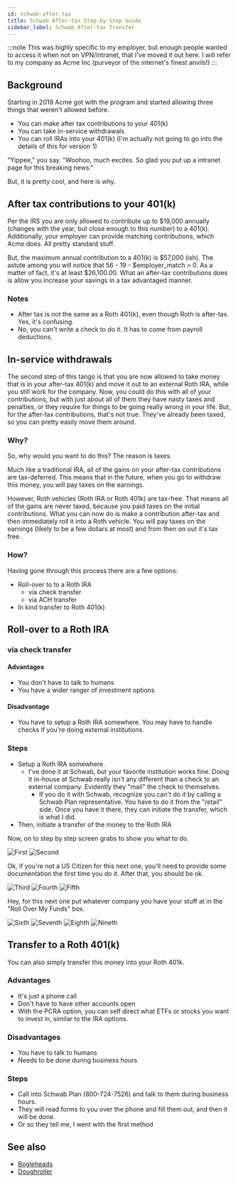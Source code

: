 ```yaml
---
id: schwab-after-tax 
title: Schwab After-tax Step-by-Step Guide
sidebar_label: Schwab After-tax Transfer
---
```

:::note
This was highly specific to my employer, but enough people wanted to access it when not on VPN/intranet, that I've moved it out here.  I will refer to my company as Acme Inc (purveyor of the internet's finest anvils!)
:::

## Background
Starting in 2019 Acme got with the program and started allowing three things that weren't allowed before.  
* You can make after tax contributions to your 401(k)
* You can take in-service withdrawals 
* You can roll IRAs into your 401(k) (I'm actually not going to go into the details of this for version 1)

"Yippee," you say.  "Woohoo, much excites.  So glad you put up a intranet page for this breaking news."

But, it is pretty cool, and here is why.

## After tax contributions to your 401(k)
Per the IRS you are only allowed to contribute up to $19,000 annually (changes with the year, but close enough to this number) to a 401(k).  Additionally, your employer can provide matching contributions, which Acme does.  All pretty standard stuff.

But, the maximum annual contribution to a 401(k) is $57,000 (ish).  The astute among you will notice that 56 - 19 - $employer_match > 0.  As a matter of fact, it's at least $26,100.00.  What an after-tax contributions does is allow you increase your savings in a tax advantaged manner.

### Notes
* After tax is not the same as a Roth 401(k), even though Roth is after-tax.  Yes, it's confusing.
* No, you can't write a check to do it.  It has to come from payroll deductions.

## In-service withdrawals
The second step of this tango is that you are now allowed to take money that is in your after-tax 401(k) and move it out to an external Roth IRA, while you still work for the company.  Now, you could do this with all of your contributions, but with just about all of them they have nasty taxes and penalties, or they require for things to be going really wrong in your life.  But, for the after-tax contributions, that's not true.  They've already been taxed, so you can pretty easily move them around.  

### Why?
So, why would you want to do this?  The reason is taxes.

Much like a traditional IRA, all of the gains on your after-tax contributions are tax-deferred.  This means that in the future, when you go to withdraw this money, you will pay taxes on the earnings.  

However, Roth vehicles (Roth IRA or Roth 401k) are tax-free.  That means all of the gains are never taxed, because you paid taxes on the initial contributions.
What you can now do is make a contribution after-tax and then immediately roll it into a Roth vehicle.  You will pay taxes on the earnings (likely to be a few dollars at most) and from then on out it's tax free.

### How?

Having gone through this process there are a few options:
* Roll-over to to a Roth IRA 
  * via check transfer
  * via ACH transfer
* In kind transfer to Roth 401(k)

## Roll-over to a Roth IRA
### via check transfer
#### Advantages
* You don't have to talk to humans
* You have a wider ranger of investment options
#### Disadvantage
* You have to setup a Roth IRA somewhere.  You may have to handle checks if you're doing external institutions.

### Steps
* Setup a Roth IRA somewhere.   
  * I've done it at Schwab, but your favorite institution works fine.  Doing it in-house at Schwab really isn't any different than a check to an external company.  Evidently they "mail" the check to themselves. 
    * If you do it with Schwab, recognize you can't do it by calling a Schwab Plan representative.  You have to do it from the "retail" side.  Once you have it there, they can initiate the transfer, which is what I did.
* Then, initiate a transfer of the money to the Roth IRA

Now, on to step by step screen grabs to show you what to do.

![First](assets/schwab/01-start.png)
![Second](assets/schwab/02-apply-online.png)

Ok, if you're not a US Citizen for this next one, you'll need to provide some documentation the first time you do it.  After that, you should be ok.

![Third](assets/schwab/03-verify-participant.png)
![Fourth](assets/schwab/04-select-amount.png)
![Fifth](assets/schwab/05-special-notice.png)

Hey, for this next one put whatever company you have your stuff at in the "Roll Over My Funds" box. 

![Sixth](assets/schwab/06-payment-option.png)
![Seventh](assets/schwab/07-blank-direct-deposit.png)
![Eighth](assets/schwab/08-verify.png)
![Nineth](assets/schwab/09-submit.png)

## Transfer to a Roth 401(k)
You can also simply transfer this money into your Roth 401k. 
### Advantages
* It's just a phone call
* Don't have to have other accounts open
* With the PCRA option, you can self direct what ETFs or stocks you want to invest in, similar to the IRA options.
### Disadvantages
* You have to talk to humans
* Needs to be done during business hours
### Steps
* Call into Schwab Plan (800-724-7526) and talk to them during business hours.
* They will read forms to you over the phone and fill them out, and then it will be done.
* Or so they tell me, I went with the first method

## See also
* [Bogleheads](https://www.bogleheads.org/wiki/Backdoor_Roth)
* [Doughroller](https://www.doughroller.net/retirement-planning/pros-and-cons-of-after-tax-401k-contributions/)

